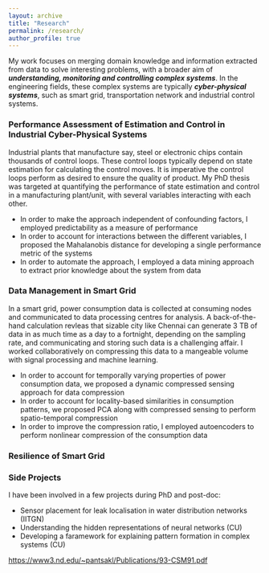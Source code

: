 ```yaml
---
layout: archive
title: "Research"
permalink: /research/
author_profile: true
---
```


My work focuses on merging domain knowledge and information extracted from data to solve interesting problems, with a broader aim of
***understanding, monitoring and controlling complex systems***. In the engineering fields, these complex systems are typically ***cyber-physical systems***, such as smart grid,
transportation network and industrial control systems.

### Performance Assessment of Estimation and Control in Industrial Cyber-Physical Systems
Industrial plants that manufacture say, steel or electronic chips contain thousands of control loops. These control loops typically depend on state estimation for calculating the
control moves. It is imperative the control loops perform as desired to ensure the quality of product. My PhD thesis was targeted at quantifying the performance of state estimation
and control in a manufacturing plant/unit, with several variables interacting with each other.
- In order to make the approach independent of confounding factors, I employed predictability as a measure of performance
- In order to account for interactions between the different variables, I proposed the Mahalanobis distance for developing a single performance metric of the systems
- In order to automate the approach, I employed a data mining approach to extract prior knowledge about the system from data

### Data Management in Smart Grid
In a smart grid, power consumption data is collected at consuming nodes and communicated to data processing centres for analysis. A back-of-the-hand calculation revleas that sizable
city like Chennai can generate 3 TB of data in as much time as a day to a fortnight, depending on the sampling rate, and communicating and storing such data is a challenging affair. I
worked collaboratively on compressing this data to a mangeable volume with signal processing and machine learning.
- In order to account for temporally varying properties of power consumption data, we proposed a dynamic compressed sensing approach for data compression
- In order to account for locality-based similarities in consumption patterns, we proposed PCA along with compressed sensing to perform spatio-temporal compression
- In order to improve the compression ratio, I employed autoencoders to perform nonlinear compression of the consumption data

### Resilience of Smart Grid



### Side Projects
I have been involved in a few projects during PhD and post-doc:
- Sensor placement for leak localisation in water distribution networks (IITGN)
- Understanding the hidden representations of neural networks (CU)
- Developing a faramework for explaining pattern formation in complex systems (CU)

https://www3.nd.edu/~pantsakl/Publications/93-CSM91.pdf